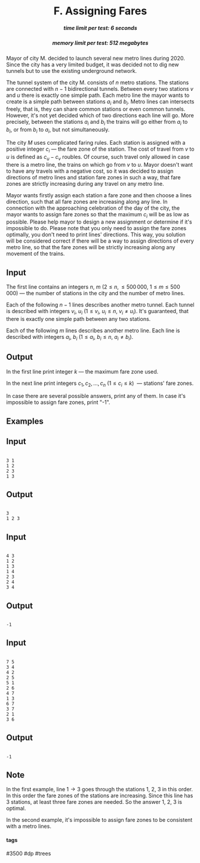 <h1 style='text-align: center;'> F. Assigning Fares</h1>

<h5 style='text-align: center;'>time limit per test: 6 seconds</h5>
<h5 style='text-align: center;'>memory limit per test: 512 megabytes</h5>

Mayor of city M. decided to launch several new metro lines during 2020. Since the city has a very limited budget, it was decided not to dig new tunnels but to use the existing underground network.

The tunnel system of the city M. consists of $n$ metro stations. The stations are connected with $n - 1$ bidirectional tunnels. Between every two stations $v$ and $u$ there is exactly one simple path. Each metro line the mayor wants to create is a simple path between stations $a_i$ and $b_i$. Metro lines can intersects freely, that is, they can share common stations or even common tunnels. However, it's not yet decided which of two directions each line will go. More precisely, between the stations $a_i$ and $b_i$ the trains will go either from $a_i$ to $b_i$, or from $b_i$ to $a_i$, but not simultaneously.

The city $M$ uses complicated faring rules. Each station is assigned with a positive integer $c_i$ — the fare zone of the station. The cost of travel from $v$ to $u$ is defined as $c_u - c_v$ roubles. Of course, such travel only allowed in case there is a metro line, the trains on which go from $v$ to $u$. Mayor doesn't want to have any travels with a negative cost, so it was decided to assign directions of metro lines and station fare zones in such a way, that fare zones are strictly increasing during any travel on any metro line.

Mayor wants firstly assign each station a fare zone and then choose a lines direction, such that all fare zones are increasing along any line. In connection with the approaching celebration of the day of the city, the mayor wants to assign fare zones so that the maximum $c_i$ will be as low as possible. Please help mayor to design a new assignment or determine if it's impossible to do. Please note that you only need to assign the fare zones optimally, you don't need to print lines' directions. This way, you solution will be considered correct if there will be a way to assign directions of every metro line, so that the fare zones will be strictly increasing along any movement of the trains.

## Input

The first line contains an integers $n$, $m$ ($2 \le n, \le 500\,000,\ 1 \le m \le 500\,000$) — the number of stations in the city and the number of metro lines.

Each of the following $n-1$ lines describes another metro tunnel. Each tunnel is described with integers $v_i$, $u_i$ ($1 \le v_i,\ u_i \le n$, $v_i \ne u_i$). It's guaranteed, that there is exactly one simple path between any two stations.

Each of the following $m$ lines describes another metro line. Each line is described with integers $a_i$, $b_i$ ($1 \le a_i,\ b_i \le n$, $a_i \neq b_i$).

## Output

In the first line print integer $k$ — the maximum fare zone used.

In the next line print integers $c_1, c_2, \ldots, c_n$ ($1 \le c_i \le k$)  — stations' fare zones. 

In case there are several possible answers, print any of them. In case it's impossible to assign fare zones, print "-1".

## Examples

## Input


```

3 1
1 2
2 3
1 3

```
## Output


```

3
1 2 3

```
## Input


```

4 3
1 2
1 3
1 4
2 3
2 4
3 4

```
## Output


```

-1

```
## Input


```

7 5
3 4
4 2
2 5
5 1
2 6
4 7
1 3
6 7
3 7
2 1
3 6

```
## Output


```

-1

```
## Note

In the first example, line $1 \rightarrow 3$ goes through the stations 1, 2, 3 in this order. In this order the fare zones of the stations are increasing. Since this line has 3 stations, at least three fare zones are needed. So the answer 1, 2, 3 is optimal.

In the second example, it's impossible to assign fare zones to be consistent with a metro lines.



#### tags 

#3500 #dp #trees 